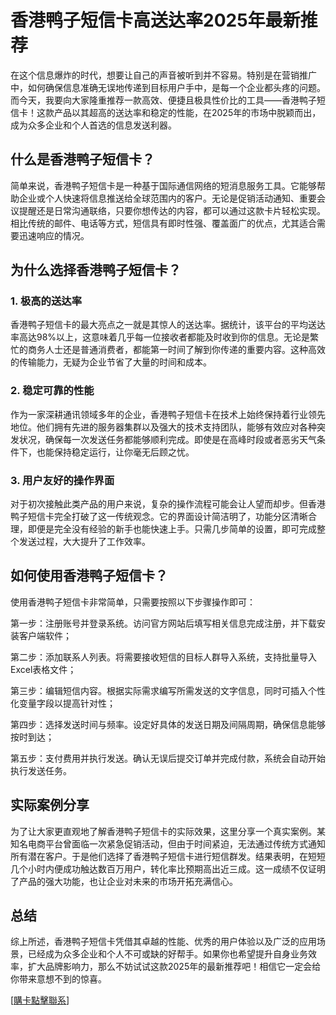 # 香港鸭子短信卡高送达率2025年最新推荐

在这个信息爆炸的时代，想要让自己的声音被听到并不容易。特别是在营销推广中，如何确保信息准确无误地传递到目标用户手中，是每一个企业都头疼的问题。而今天，我要向大家隆重推荐一款高效、便捷且极具性价比的工具——香港鸭子短信卡！这款产品以其超高的送达率和稳定的性能，在2025年的市场中脱颖而出，成为众多企业和个人首选的信息发送利器。

## 什么是香港鸭子短信卡？

简单来说，香港鸭子短信卡是一种基于国际通信网络的短消息服务工具。它能够帮助企业或个人快速将信息推送给全球范围内的客户。无论是促销活动通知、重要会议提醒还是日常沟通联络，只要你想传达的内容，都可以通过这款卡片轻松实现。相比传统的邮件、电话等方式，短信具有即时性强、覆盖面广的优点，尤其适合需要迅速响应的情况。

## 为什么选择香港鸭子短信卡？

### 1. 极高的送达率
香港鸭子短信卡的最大亮点之一就是其惊人的送达率。据统计，该平台的平均送达率高达98%以上，这意味着几乎每一位接收者都能及时收到你的信息。无论是繁忙的商务人士还是普通消费者，都能第一时间了解到你传递的重要内容。这种高效的传输能力，无疑为企业节省了大量的时间和成本。

### 2. 稳定可靠的性能
作为一家深耕通讯领域多年的企业，香港鸭子短信卡在技术上始终保持着行业领先地位。他们拥有先进的服务器集群以及强大的技术支持团队，能够有效应对各种突发状况，确保每一次发送任务都能够顺利完成。即使是在高峰时段或者恶劣天气条件下，也能保持稳定运行，让你毫无后顾之忧。

### 3. 用户友好的操作界面
对于初次接触此类产品的用户来说，复杂的操作流程可能会让人望而却步。但香港鸭子短信卡完全打破了这一传统观念。它的界面设计简洁明了，功能分区清晰合理，即便是完全没有经验的新手也能快速上手。只需几步简单的设置，即可完成整个发送过程，大大提升了工作效率。

## 如何使用香港鸭子短信卡？

使用香港鸭子短信卡非常简单，只需要按照以下步骤操作即可：

第一步：注册账号并登录系统。访问官方网站后填写相关信息完成注册，并下载安装客户端软件；

第二步：添加联系人列表。将需要接收短信的目标人群导入系统，支持批量导入Excel表格文件；

第三步：编辑短信内容。根据实际需求编写所需发送的文字信息，同时可插入个性化变量字段以提高针对性；

第四步：选择发送时间与频率。设定好具体的发送日期及间隔周期，确保信息能够按时到达；

第五步：支付费用并执行发送。确认无误后提交订单并完成付款，系统会自动开始执行发送任务。

## 实际案例分享

为了让大家更直观地了解香港鸭子短信卡的实际效果，这里分享一个真实案例。某知名电商平台曾面临一次紧急促销活动，但由于时间紧迫，无法通过传统方式通知所有潜在客户。于是他们选择了香港鸭子短信卡进行短信群发。结果表明，在短短几个小时内便成功触达数百万用户，转化率比预期高出近三成。这一成绩不仅证明了产品的强大功能，也让企业对未来的市场开拓充满信心。

## 总结

综上所述，香港鸭子短信卡凭借其卓越的性能、优秀的用户体验以及广泛的应用场景，已经成为众多企业和个人不可或缺的好帮手。如果你也希望提升自身业务效率，扩大品牌影响力，那么不妨试试这款2025年的最新推荐吧！相信它一定会给你带来意想不到的惊喜。

[[購卡點擊聯系](https://t.me/s/SXDXQF)]